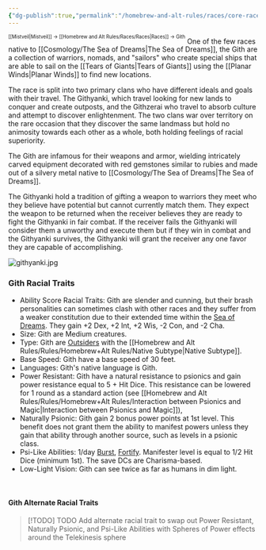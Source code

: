 ```yaml
---
{"dg-publish":true,"permalink":"/homebrew-and-alt-rules/races/core-races/gith/"}
---
```


<sup><sup>[[Mistveil\|Mistveil]] → [[Homebrew and Alt Rules/Races/Races\|Races]] → Gith</sup></sup>
One of the few races native to [[Cosmology/The Sea of Dreams\|The Sea of Dreams]], the Gith are a collection of warriors, nomads, and "sailors" who create special ships that are able to sail on the [[Tears of Giants\|Tears of Giants]] using the [[Planar Winds\|Planar Winds]] to find new locations.

The race is split into two primary clans who have different ideals and goals with their travel. The Githyanki, which travel looking for new lands to conquer and create outposts, and the Githzerai who travel to absorb culture and attempt to discover enlightenment. The two clans war over territory on the rare occasion that they discover the same landmass but hold no animosity towards each other as a whole, both holding feelings of racial superiority.

The Gith are infamous for their weapons and armor, wielding intricately carved equipment decorated with red gemstones similar to rubies and made out of a silvery metal native to [[Cosmology/The Sea of Dreams\|The Sea of Dreams]].

The Githyanki hold a tradition of gifting a weapon to warriors they meet who they believe have potential but cannot currently match them. They expect the weapon to be returned when the receiver believes they are ready to fight the Githyanki in fair combat. If the receiver fails the Githyanki will consider them a unworthy and execute them but if they win in combat and the Githyanki survives, the Githyanki will grant the receiver any one favor they are capable of accomplishing. 

![githyanki.jpg](/img/user/Attachments/githyanki.jpg)

### Gith Racial Traits
- Ability Score Racial Traits: Gith are slender and cunning, but their brash personalities can sometimes clash with other races and they suffer from a weaker constitution due to their extended time within the [Sea of Dreams](https://mistveil.fandom.com/wiki/Sea_of_Dreams "Sea of Dreams"). They gain +2 Dex, +2 Int, +2 Wis, -2 Con, and -2 Cha.
- Size: Gith are Medium creatures.
- Type: Gith are [Outsiders](https://www.d20pfsrd.com/bestiary/rules-for-monsters/creature-types/#TOC-Outsider) with the [[Homebrew and Alt Rules/Rules/Homebrew+Alt Rules/Native Subtype\|Native Subtype]].
- Base Speed: Gith have a base speed of 30 feet.
- Languages: Gith's native language is Gith.
- Power Resistant: Gith have a natural resistance to psionics and gain power resistance equal to 5 + Hit Dice. This resistance can be lowered for 1 round as a standard action (see [[Homebrew and Alt Rules/Rules/Homebrew+Alt Rules/Interaction between Psionics and Magic\|Interaction between Psionics and Magic]]),
- Naturally Psionic: Gith gain 2 bonus power points at 1st level. This benefit does not grant them the ability to manifest powers unless they gain that ability through another source, such as levels in a psionic class.
- Psi-Like Abilities: 1/day [Burst](https://www.d20pfsrd.com/alternative-rule-systems/psionics-unleashed/psionic-powers/b/burst), [Fortify](https://www.d20pfsrd.com/alternative-rule-systems/psionics-unleashed/psionic-powers/f/fortify). Manifester level is equal to 1/2 Hit Dice (minimum 1st). The save DCs are Charisma-based.
- Low-Light Vision: Gith can see twice as far as humans in dim light.

<br>

#### Gith Alternate Racial Traits

> [!TODO] TODO
> Add alternate racial trait to swap out Power Resistant, Naturally Psionic, and Psi-Like Abilities with Spheres of Power effects around the Telekinesis sphere
